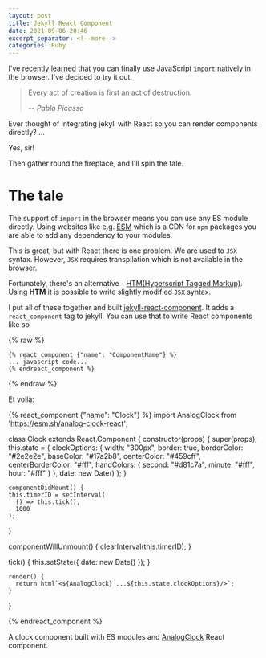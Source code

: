 ```yaml
---
layout: post
title: Jekyll React Component
date: 2021-09-06 20:46
excerpt_separator: <!--more-->
categories: Ruby
---
```


I've recently learned that you can finally use JavaScript `import` natively in the browser. I've decided to try it out.

<!--more-->

> Every act of creation is first an act of destruction.
>
> -- <cite>Pablo Picasso</cite>

Ever thought of integrating jekyll with React so you can render components directly? 
... 

Yes, sir! 

Then gather round the fireplace, and I'll spin the tale.

# The tale

The support of `import` in the browser means you can use any ES module directly. Using websites like e.g. [ESM](https://esm.sh/) which is a CDN for `npm` packages you are able to add any dependency to your modules.

This is great, but with React there is one problem. We are used to `JSX` syntax. However, `JSX` requires transpilation which is not available in the browser.

Fortunately, there's an alternative - [HTM(Hyperscript Tagged Markup)](https://github.com/developit/htm). Using **HTM** it is possible to write slightly modified `JSX` syntax.

I put all of these together and built [jekyll-react-component](https://github.com/grzegorz-jakubiak/jekyll-react-component). It adds a `react_component` tag to jekyll. You can use that to write React components like so

{% raw %}
```
{% react_component {"name": "ComponentName"} %}
... javascript code...
{% endreact_component %}
```
{% endraw %}

Et voilà:

{% react_component {"name": "Clock"} %}
import AnalogClock from 'https://esm.sh/analog-clock-react';


class Clock extends React.Component {
    constructor(props) {
      super(props);
      this.state = {
        clockOptions: {
          width: "300px",
          border: true,
          borderColor: "#2e2e2e",
          baseColor: "#17a2b8",
          centerColor: "#459cff",
          centerBorderColor: "#fff",
          handColors: {
            second: "#d81c7a",
            minute: "#fff",
            hour: "#fff"
          }
        },
        date: new Date()
      };
    }

    componentDidMount() {
    this.timerID = setInterval(
      () => this.tick(),
      1000
    );
  }

  componentWillUnmount() {
    clearInterval(this.timerID);
  }

  tick() {
    this.setState({
      date: new Date()
    });
  }

    render() {
      return html`<${AnalogClock} ...${this.state.clockOptions}/>`;
    }
}

{% endreact_component %}


A clock component built with ES modules and [AnalogClock](https://github.com/vishnuramana/analogclock) React component.